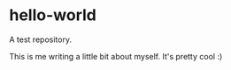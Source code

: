 # hello-world
A test repository.

This is me writing a little bit about myself. It's pretty cool :)
